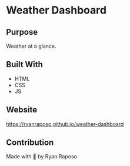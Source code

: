 # Weather Dashboard

## Purpose

Weather at a glance.

## Built With

- HTML
- CSS
- JS

## Website

https://ryanraposo.github.io/weather-dashboard

## Contribution

Made with 💖 by Ryan Raposo
